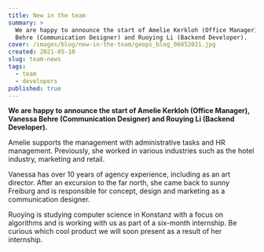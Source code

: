 ```yaml
---
title: New in the team
summary: >
  We are happy to announce the start of Amelie Kerkloh (Office Manager), Vanessa
  Behre (Communication Designer) and Ruoying Li (Backend Developer).
cover: /images/blog/new-in-the-team/geops_blog_06052021.jpg
created: 2021-05-10
slug: team-news
tags:
  - team
  - developers
published: true
---
```

**We are happy to announce the start of Amelie Kerkloh (Office Manager), Vanessa Behre (Communication Designer) and Rouying Li (Backend Developer).**

Amelie supports the management with administrative tasks and HR management. Previously, she worked in various industries such as the hotel industry, marketing and retail.

Vanessa has over 10 years of agency experience, including as an art director. After an excursion to the far north, she came back to sunny Freiburg and is responsible for concept, design and marketing as a communication designer. 

Ruoying is studying computer science in Konstanz with a focus on algorithms and is working with us as part of a six-month internship. Be curious which cool product we will soon present as a result of her internship.